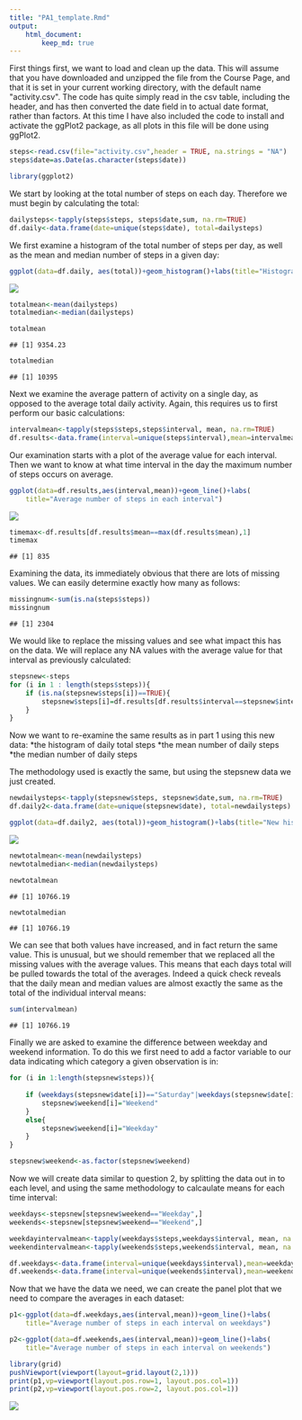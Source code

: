 ```yaml
---
title: "PA1_template.Rmd"
output: 
    html_document:
        keep_md: true
---
```




First things first, we want to load and clean up the data. This will assume that you have downloaded and unzipped the file from the Course Page, and that it is set in your current working directory, with the default name "activity.csv".
The code has quite simply read in the csv table, including the header, and has then converted the date field in to actual date format, rather than factors.
At this time I have also included the code to install and activate the ggPlot2 package, as all plots in this file will be done using ggPlot2.


```r
steps<-read.csv(file="activity.csv",header = TRUE, na.strings = "NA")
steps$date=as.Date(as.character(steps$date))

library(ggplot2)
```

We start by looking at the total number of steps on each day. Therefore we must begin by calculating the total:


```r
dailysteps<-tapply(steps$steps, steps$date,sum, na.rm=TRUE)
df.daily<-data.frame(date=unique(steps$date), total=dailysteps)
```

We first examine a histogram of the total number of steps per day, as well as the mean and median number of steps in a given day:


```r
ggplot(data=df.daily, aes(total))+geom_histogram()+labs(title="Histogram of daily steps")
```

![](PA1_template_files/figure-html/unnamed-chunk-3-1.png)<!-- -->

```r
totalmean<-mean(dailysteps)
totalmedian<-median(dailysteps)

totalmean
```

```
## [1] 9354.23
```

```r
totalmedian
```

```
## [1] 10395
```

Next we examine the average pattern of activity on a single day, as opposed to the average total daily activity.
Again, this requires us to first perform our basic calculations:


```r
intervalmean<-tapply(steps$steps,steps$interval, mean, na.rm=TRUE)
df.results<-data.frame(interval=unique(steps$interval),mean=intervalmean)
```

Our examination starts with a plot of the average value for each interval.
Then we want to know at what time interval in the day the maximum number of steps occurs on average.


```r
ggplot(data=df.results,aes(interval,mean))+geom_line()+labs(
    title="Average number of steps in each interval")
```

![](PA1_template_files/figure-html/unnamed-chunk-5-1.png)<!-- -->

```r
timemax<-df.results[df.results$mean==max(df.results$mean),1]
timemax
```

```
## [1] 835
```

Examining the data, its immediately obvious that there are lots of missing values.
We can easily determine exactly how many as follows:


```r
missingnum<-sum(is.na(steps$steps))
missingnum
```

```
## [1] 2304
```

We would like to replace the missing values and see what impact this has on the data.
We will replace any NA values with the average value for that interval as previously calculated:


```r
stepsnew<-steps
for (i in 1 : length(steps$steps)){
    if (is.na(stepsnew$steps[i])==TRUE){
        stepsnew$steps[i]=df.results[df.results$interval==stepsnew$interval[i],2]
    }
}
```

Now we want to re-examine the same results as in part 1 using this new data: 
*the histogram of daily total steps
*the mean number of daily steps
*the median number of daily steps

The methodology used is exactly the same, but using the stepsnew data we just created.


```r
newdailysteps<-tapply(stepsnew$steps, stepsnew$date,sum, na.rm=TRUE)
df.daily2<-data.frame(date=unique(stepsnew$date), total=newdailysteps)

ggplot(data=df.daily2, aes(total))+geom_histogram()+labs(title="New histogram of daily steps")
```

![](PA1_template_files/figure-html/unnamed-chunk-8-1.png)<!-- -->

```r
newtotalmean<-mean(newdailysteps)
newtotalmedian<-median(newdailysteps)

newtotalmean
```

```
## [1] 10766.19
```

```r
newtotalmedian
```

```
## [1] 10766.19
```

We can see that both values have increased, and in fact return the same value.
This is unusual, but we should remember that we replaced all the missing values with the average values.
This means that each days total will be pulled towards the total of the averages.
Indeed a quick check reveals that the daily mean and median values are almost exactly the same as the total of the individual interval means:


```r
sum(intervalmean)
```

```
## [1] 10766.19
```

Finally we are asked to examine the difference between weekday and weekend information. 
To do this we first need to add a factor variable to our data indicating which category a given observation is in:


```r
for (i in 1:length(stepsnew$steps)){
    
    if (weekdays(stepsnew$date[i])=="Saturday"|weekdays(stepsnew$date[i])=="Sunday"){
        stepsnew$weekend[i]="Weekend"
    }
    else{ 
        stepsnew$weekend[i]="Weekday"
    }
}

stepsnew$weekend<-as.factor(stepsnew$weekend)
```

Now we will create data similar to question 2, by splitting the data out in to each level, and using the same methodology to calcaulate means for each time interval:


```r
weekdays<-stepsnew[stepsnew$weekend=="Weekday",]
weekends<-stepsnew[stepsnew$weekend=="Weekend",]

weekdayintervalmean<-tapply(weekdays$steps,weekdays$interval, mean, na.rm=TRUE)
weekendintervalmean<-tapply(weekends$steps,weekends$interval, mean, na.rm=TRUE)

df.weekdays<-data.frame(interval=unique(weekdays$interval),mean=weekdayintervalmean)
df.weekends<-data.frame(interval=unique(weekends$interval),mean=weekendintervalmean)
```

Now that we have the data we need, we can create the panel plot that we need to compare the averages in each dataset:

```r
p1<-ggplot(data=df.weekdays,aes(interval,mean))+geom_line()+labs(
    title="Average number of steps in each interval on weekdays")

p2<-ggplot(data=df.weekends,aes(interval,mean))+geom_line()+labs(
    title="Average number of steps in each interval on weekends")

library(grid)
pushViewport(viewport(layout=grid.layout(2,1)))
print(p1,vp=viewport(layout.pos.row=1, layout.pos.col=1))
print(p2,vp=viewport(layout.pos.row=2, layout.pos.col=1))
```

![](PA1_template_files/figure-html/unnamed-chunk-12-1.png)<!-- -->


